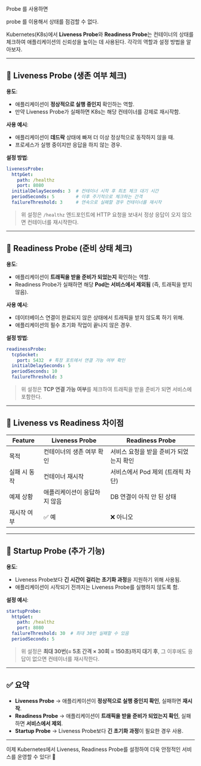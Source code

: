 Probe 를 사용하면 

probe 를 이용해서 상태를 점검할 수 없다.

Kubernetes(K8s)에서 **Liveness Probe**와 **Readiness Probe**는 컨테이너의 상태를 체크하여 애플리케이션의 신뢰성을 높이는 데 사용된다. 각각의 역할과 설정 방법을 알아보자.

---

## 🔹 Liveness Probe (생존 여부 체크)
**용도**:  
- 애플리케이션이 **정상적으로 실행 중인지** 확인하는 역할.
- 만약 Liveness Probe가 실패하면 K8s는 해당 컨테이너를 강제로 재시작함.

**사용 예시**:
- 애플리케이션이 **데드락** 상태에 빠져 더 이상 정상적으로 동작하지 않을 때.
- 프로세스가 실행 중이지만 응답을 하지 않는 경우.

**설정 방법**:
```yaml
livenessProbe:
  httpGet:
    path: /healthz
    port: 8080
  initialDelaySeconds: 3  # 컨테이너 시작 후 최초 체크 대기 시간
  periodSeconds: 5        # 이후 주기적으로 체크하는 간격
  failureThreshold: 3     # 연속으로 실패할 경우 컨테이너를 재시작
```

> 위 설정은 `/healthz` 엔드포인트에 HTTP 요청을 보내서 정상 응답이 오지 않으면 컨테이너를 재시작한다.

---

## 🔹 Readiness Probe (준비 상태 체크)
**용도**:  
- 애플리케이션이 **트래픽을 받을 준비가 되었는지** 확인하는 역할.
- Readiness Probe가 실패하면 해당 **Pod는 서비스에서 제외됨** (즉, 트래픽을 받지 않음).

**사용 예시**:
- 데이터베이스 연결이 완료되지 않은 상태에서 트래픽을 받지 않도록 하기 위해.
- 애플리케이션의 필수 초기화 작업이 끝나지 않은 경우.

**설정 방법**:
```yaml
readinessProbe:
  tcpSocket:
    port: 5432  # 특정 포트에서 연결 가능 여부 확인
  initialDelaySeconds: 5
  periodSeconds: 10
  failureThreshold: 3
```
> 위 설정은 **TCP 연결 가능 여부**를 체크하여 트래픽을 받을 준비가 되면 서비스에 포함한다.

---

## 🔹 Liveness vs Readiness 차이점

| Feature          | Liveness Probe | Readiness Probe |
|-----------------|---------------|----------------|
| 목적            | 컨테이너의 생존 여부 확인 | 서비스 요청을 받을 준비가 되었는지 확인 |
| 실패 시 동작     | 컨테이너 재시작 | 서비스에서 Pod 제외 (트래픽 차단) |
| 예제 상황       | 애플리케이션이 응답하지 않음 | DB 연결이 아직 안 된 상태 |
| 재시작 여부     | ✅ 예 | ❌ 아니오 |

---

## 🔹 Startup Probe (추가 기능)
**용도**:  
- Liveness Probe보다 **긴 시간이 걸리는 초기화 과정**을 지원하기 위해 사용됨.
- 애플리케이션이 시작되기 전까지는 Liveness Probe를 실행하지 않도록 함.

**설정 예시**:
```yaml
startupProbe:
  httpGet:
    path: /healthz
    port: 8080
  failureThreshold: 30  # 최대 30번 실패할 수 있음
  periodSeconds: 5
```
> 위 설정은 **최대 30번(= 5초 간격 × 30회 = 150초)까지 대기 후**, 그 이후에도 응답이 없으면 컨테이너를 재시작한다.

---

## ✅ 요약
- **Liveness Probe** → 애플리케이션이 **정상적으로 실행 중인지 확인**, 실패하면 **재시작**.
- **Readiness Probe** → 애플리케이션이 **트래픽을 받을 준비가 되었는지 확인**, 실패하면 **서비스에서 제외**.
- **Startup Probe** → Liveness Probe보다 **긴 초기화 과정**이 필요한 경우 사용.

---

이제 Kubernetes에서 Liveness, Readiness Probe를 설정하여 더욱 안정적인 서비스를 운영할 수 있다! 🚀
